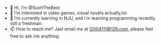- 👋 Hi, I’m @SuohTheBest
- 👀 I’m interested in video games, visual novels actually,lol.
- 🌱 I’m currently learning in NJU, and i'm learning programming recently, still a freshman.
- 📫 How to reach me? Jast email me at l2004111@126.com, please feel free to ask me anything.

<!---
SuohTheBest/SuohTheBest is a ✨ special ✨ repository because its `README.md` (this file) appears on your GitHub profile.
You can click the Preview link to take a look at your changes.
--->
